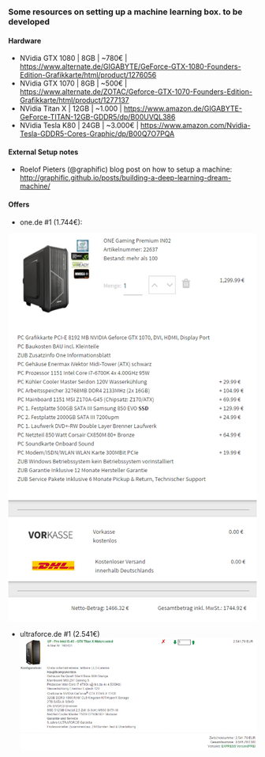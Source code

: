 ### Some resources on setting up a machine learning box. to be developed

#### Hardware

- NVidia GTX 1080 | 8GB | ~780€ | https://www.alternate.de/GIGABYTE/GeForce-GTX-1080-Founders-Edition-Grafikkarte/html/product/1276056
- NVidia GTX 1070 | 8GB | ~500€ | https://www.alternate.de/ZOTAC/Geforce-GTX-1070-Founders-Edition-Grafikkarte/html/product/1277137
- NVidia Titan X | 12GB | ~1.000 | https://www.amazon.de/GIGABYTE-GeForce-TITAN-12GB-GDDR5/dp/B00UVQL386
- NVidia Tesla K80 | 24GB | ~3.000€ | https://www.amazon.com/Nvidia-Tesla-GDDR5-Cores-Graphic/dp/B00Q7O7PQA

#### External Setup notes
- Roelof Pieters (@graphific) blog post on how to setup a machine: http://graphific.github.io/posts/building-a-deep-learning-dream-machine/

#### Offers

* one.de #1 (1.744€): 

![one.de offer #1](onede_offer1.png)

* ultraforce.de #1 (2.541€)
![ultraforce.de #1](ultraforce_offer1.png)